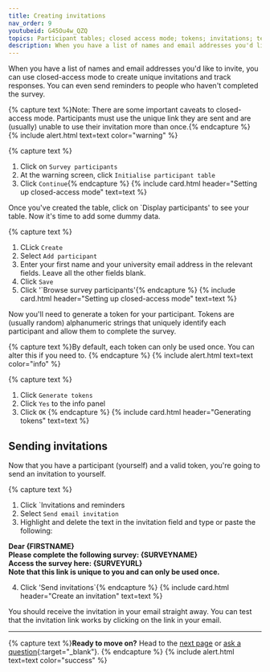 ```yaml
---
title: Creating invitations
nav_order: 9
youtubeid: G45Ou4w_QZQ
topics: Participant tables; closed access mode; tokens; invitations; templates
description: When you have a list of names and email addresses you'd like to invite, you can use closed-access mode to create unique invitations and track responses.  You can even send reminders to people who haven't completed the survey.
---
```


When you have a list of names and email addresses you'd like to invite, you can use closed-access mode to create unique invitations and track responses.  You can even send reminders to people who haven't completed the survey.

{% capture text %}Note: There are some important caveats to closed-access mode. Participants must use the unique link they are sent and are (usually) unable to use their invitation more than once.{% endcapture %}
{% include alert.html text=text color="warning" %}

{% capture text %}
1. Click on `Survey participants`
2. At the warning screen, click `Initialise participant table`
3. Click `Continue`{% endcapture %}
{% include card.html header="Setting up closed-access mode" text=text %}

Once you've created the table, click on `Display participants' to see your table. Now it's time to add some dummy data. 

{% capture text %}
1. CLick `Create`
2. Select `Add participant`
3. Enter your first name and your university email address in the relevant fields. Leave all the other fields blank. 
4. Click `Save`
5. Click '`Browse survey participants'{% endcapture %}
{% include card.html header="Setting up closed-access mode" text=text %}

Now you'll need to generate a token for your participant. Tokens are (usually random) alphanumeric strings that uniquely identify each participant and allow them to complete the survey.

{% capture text %}By default, each token can only be used once. You can alter this if you need to. {% endcapture %}
{% include alert.html text=text color="info" %}

{% capture text %}
1. Click `Generate tokens`
2. Click `Yes` to the info panel
3. Click `OK` {% endcapture %}
{% include card.html header="Generating tokens" text=text %}

## Sending invitations

Now that you have a participant (yourself) and a valid token, you're going to send an invitation to yourself. 

{% capture text %}
1. Click `Invitations and reminders
2. Select `Send email invitation`
3. Highlight and delete the text in the invitation field and type or paste the following: 

**Dear {FIRSTNAME}**  
**Please complete the following survey: {SURVEYNAME}**  
**Access the survey here: {SURVEYURL}**  
**Note that this link is unique to you and can only be used once.**  

4. Click 'Send invitations`{% endcapture %}
{% include card.html header="Create an invitation" text=text %}

You should receive the invitation in your email straight away. You can test that the invitation link works by clicking on the link in your email.

---

{% capture text %}**Ready to move on?** Head to the [next page](8-resources.html) or [ask a question](https://griffithu.padlet.org/y_banens1/gli5hpobgpzwcuym){:target="_blank"}. {% endcapture %}
{% include alert.html text=text color="success" %}
